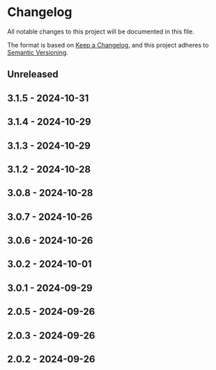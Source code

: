 # Changelog

All notable changes to this project will be documented in this file.

The format is based on [Keep a Changelog](https://keepachangelog.com/en/1.0.0/),
and this project adheres to [Semantic Versioning](https://semver.org/spec/v2.0.0.html).

## Unreleased

## 3.1.5 - 2024-10-31

## 3.1.4 - 2024-10-29

## 3.1.3 - 2024-10-29

## 3.1.2 - 2024-10-28

## 3.0.8 - 2024-10-28

## 3.0.7 - 2024-10-26

## 3.0.6 - 2024-10-26

## 3.0.2 - 2024-10-01

## 3.0.1 - 2024-09-29

## 2.0.5 - 2024-09-26

## 2.0.3 - 2024-09-26

## 2.0.2 - 2024-09-26
